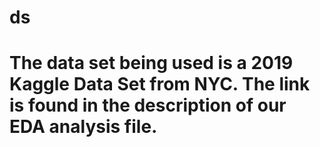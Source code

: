 # ds

# The data set being used is a 2019 Kaggle Data Set from NYC. The link is found in the description of our EDA analysis file. 
